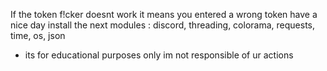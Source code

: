 
If 	the token f!cker doesnt work it means you entered a wrong token have a nice day 
install the next modules : discord, threading, colorama, requests, time, os, json
 - its for educational purposes only im not responsible of ur actions
